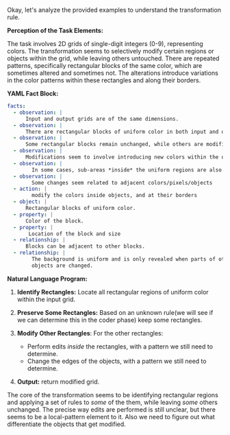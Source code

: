 Okay, let's analyze the provided examples to understand the transformation rule.

**Perception of the Task Elements:**

The task involves 2D grids of single-digit integers (0-9), representing colors. The transformation seems to selectively modify certain regions or objects within the grid, while leaving others untouched. There are repeated patterns, specifically rectangular blocks of the same color, which are sometimes altered and sometimes not. The alterations introduce variations in the color patterns within these rectangles and along their borders.

**YAML Fact Block:**


```yaml
facts:
  - observation: |
      Input and output grids are of the same dimensions.
  - observation: |
      There are rectangular blocks of uniform color in both input and output.
  - observation: |
      Some rectangular blocks remain unchanged, while others are modified.
  - observation: |
      Modifications seem to involve introducing new colors within the original rectangle or along its borders.
  - observation: |
        In some cases, sub-areas *inside* the uniform regions are also transformed
  - observation: |
        Some changes seem related to adjacent colors/pixels/objects
  - action: |
        modify the colors inside objects, and at their borders
  - object: |
      Rectangular blocks of uniform color.
  - property: |
      Color of the block.
  - property: |
       Location of the block and size
  - relationship: |
      Blocks can be adjacent to other blocks.
  - relationship: |
        The background is uniform and is only revealed when parts of other
        objects are changed.
```


**Natural Language Program:**

1.  **Identify Rectangles:** Locate all rectangular regions of uniform color within the input grid.

2.  **Preserve Some Rectangles:** Based on an unknown rule(we will see if we can determine this in the coder phase) keep some rectangles.

3.  **Modify Other Rectangles**: For the other rectangles:
    *   Perform edits *inside* the rectangles, with a pattern we still need to
        determine.
    *   Change the edges of the objects, with a pattern we still need to
        determine.

4. **Output:** return modified grid.

The core of the transformation seems to be identifying rectangular regions and applying a set of rules to *some* of the them, while leaving *some* others unchanged. The precise way edits are performed is still unclear, but there seems to be a local-pattern element to it. Also we need to figure out what differentiate the objects that get modified.
